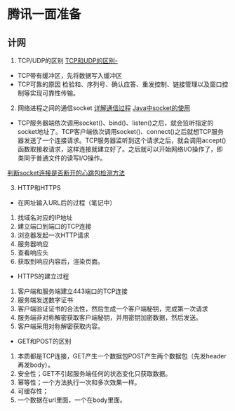 # 腾讯一面准备

## 计网
1. TCP/UDP的区别
[TCP和UDP的区别- ](https://juejin.im/post/5c94397d6fb9a070f6534484)
- TCP带有缓冲区，先将数据写入缓冲区
- TCP可靠的原因
检验和、序列号、确认应答、重发控制、链接管理以及窗口控制等实现可靠性传输。

2. 网络进程之间的通信socket
[详解通信过程](https://zhuanlan.zhihu.com/p/100151937)
[Java中socket的使用](https://zhuanlan.zhihu.com/p/39793500)
- TCP服务器端依次调用socket()、bind()、listen()之后，就会监听指定的socket地址了。TCP客户端依次调用socket()、connect()之后就想TCP服务器发送了一个连接请求。TCP服务器监听到这个请求之后，就会调用accept()函数取接收请求，这样连接就建立好了。之后就可以开始网络I/O操作了，即类同于普通文件的读写I/O操作。

[判断socket连接是否断开的心跳包检测方法](https://blog.csdn.net/u013412772/article/details/67633349)

3. HTTP和HTTPS

- 在网址输入URL后的过程（笔记中）
1. 找域名对应的IP地址
2. 建立端口到端口的TCP连接
3. 浏览器发起一次HTTP请求
4. 服务器响应
5. 查看响应头
6. 获取到响应内容后，渲染页面。

- HTTPS的建立过程
1. 客户端和服务端建立443端口的TCP连接
2. 服务端发送数字证书
3. 客户端验证证书的合法性，然后生成一个客户端秘钥，完成第一次请求
4. 服务端非对称解密获取客户端秘钥，并用密钥加密数据，然后发送。
5. 客户端采用对称解密获取内容。

- GET和POST的区别
1. 本质都是TCP连接，GET产生一个数据包POST产生两个数据包（先发header再发body）。
2. 安全性；GET不引起服务端任何的状态变化只获取数据。
3. 幂等性；一个方法执行一次和多次效果一样。
4. 可缓存性；
5. 一个数据在url里面，一个在body里面。

